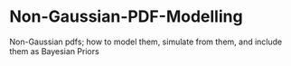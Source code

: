 # Non-Gaussian-PDF-Modelling
Non-Gaussian pdfs; how to model them, simulate from them, and include them as Bayesian Priors
